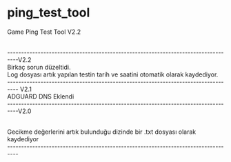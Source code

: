 # ping_test_tool
Game Ping Test Tool
V2.2 <p>
<br>----------------------------------------------------------------------------------V2.2 
 <br>Birkaç sorun düzeltidi.
 <br>Log dosyası artık yapılan testin tarih ve saatini otomatik olarak kaydediyor.
<br>----------------------------------------------------------------------------------
V2.1 
<br>ADGUARD DNS Eklendi
<br>----------------------------------------------------------------------------------V2.0
 
<br>Gecikme değerlerini artık bulunduğu dizinde bir .txt dosyası olarak kaydediyor
<br>----------------------------------------------------------------------------------
